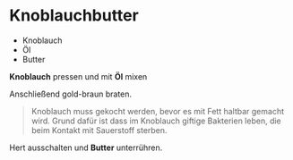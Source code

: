 # Knoblauchbutter

* Knoblauch
* Öl
* Butter

**Knoblauch** pressen und mit **Öl** mixen

Anschließend gold-braun braten. 

> Knoblauch muss gekocht werden, bevor es mit Fett haltbar gemacht wird. Grund dafür ist dass im Knoblauch giftige Bakterien leben, die beim Kontakt mit Sauerstoff sterben.

Hert ausschalten und **Butter** unterrühren.